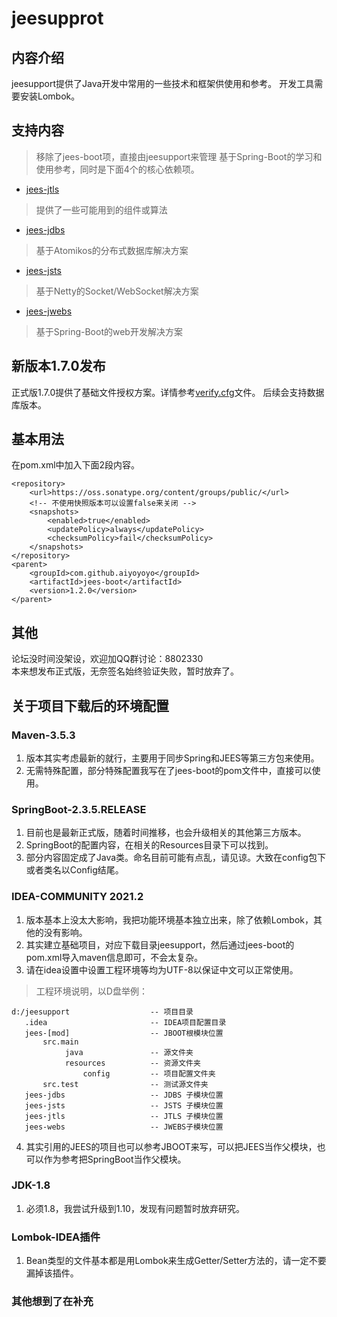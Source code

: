 # jeesupprot

## 内容介绍
jeesupport提供了Java开发中常用的一些技术和框架供使用和参考。
开发工具需要安装Lombok。
## 支持内容
> 移除了jees-boot项，直接由jeesupport来管理
> 基于Spring-Boot的学习和使用参考，同时是下面4个的核心依赖项。 
* [jees-jtls](https://github.com/aiyoyoyo/jeesupport/tree/master/jees-jtls)
> 提供了一些可能用到的组件或算法
* [jees-jdbs](https://github.com/aiyoyoyo/jeesupport/tree/master/jees-jdbs)
> 基于Atomikos的分布式数据库解决方案
* [jees-jsts](https://github.com/aiyoyoyo/jeesupport/tree/master/jees-jsts)
> 基于Netty的Socket/WebSocket解决方案
* [jees-jwebs](https://github.com/aiyoyoyo/jeesupport/tree/master/jees-jwebs)
> 基于Spring-Boot的web开发解决方案
## 新版本1.7.0发布
正式版1.7.0提供了基础文件授权方案。详情参考[verify.cfg](https://github.com/aiyoyoyo/jeesupport/blob/master/jees-webs/src/test/resources/config/verify.cfg)文件。
后续会支持数据库版本。

## 基本用法
在pom.xml中加入下面2段内容。
```
<repository>
    <url>https://oss.sonatype.org/content/groups/public/</url>
    <!-- 不使用快照版本可以设置false来关闭 -->
    <snapshots>
        <enabled>true</enabled> 
        <updatePolicy>always</updatePolicy>
        <checksumPolicy>fail</checksumPolicy>
    </snapshots>
</repository>
<parent>
	<groupId>com.github.aiyoyoyo</groupId>
	<artifactId>jees-boot</artifactId>
	<version>1.2.0</version>
</parent>
```

## 其他
论坛没时间没架设，欢迎加QQ群讨论：8802330  
本来想发布正式版，无奈签名始终验证失败，暂时放弃了。

## 关于项目下载后的环境配置
### Maven-3.5.3
1. 版本其实考虑最新的就行，主要用于同步Spring和JEES等第三方包来使用。
2. 无需特殊配置，部分特殊配置我写在了jees-boot的pom文件中，直接可以使用。

### SpringBoot-2.3.5.RELEASE
1. 目前也是最新正式版，随着时间推移，也会升级相关的其他第三方版本。
2. SpringBoot的配置内容，在相关的Resources目录下可以找到。
3. 部分内容固定成了Java类。命名目前可能有点乱，请见谅。大致在config包下或者类名以Config结尾。

### IDEA-COMMUNITY 2021.2
1. 版本基本上没太大影响，我把功能环境基本独立出来，除了依赖Lombok，其他的没有影响。
2. 其实建立基础项目，对应下载目录jeesupport，然后通过jees-boot的pom.xml导入maven信息即可，不会太复杂。
3. 请在idea设置中设置工程环境等均为UTF-8以保证中文可以正常使用。
> 工程环境说明，以D盘举例：<br/>
```
d:/jeesupport                  -- 项目目录
   .idea                       -- IDEA项目配置目录
   jees-[mod]                  -- JBOOT根模块位置
       src.main
            java               -- 源文件夹
            resources          -- 资源文件夹
                config         -- 项目配置文件夹
       src.test                -- 测试源文件夹
   jees-jdbs                   -- JDBS 子模块位置
   jees-jsts                   -- JSTS 子模块位置
   jees-jtls                   -- JTLS 子模块位置
   jees-webs                   -- JWEBS子模块位置
```
4. 其实引用的JEES的项目也可以参考JBOOT来写，可以把JEES当作父模块，也可以作为参考把SpringBoot当作父模块。

### JDK-1.8
1. 必须1.8，我尝试升级到1.10，发现有问题暂时放弃研究。

### Lombok-IDEA插件
1. Bean类型的文件基本都是用Lombok来生成Getter/Setter方法的，请一定不要漏掉该插件。

### 其他想到了在补充

